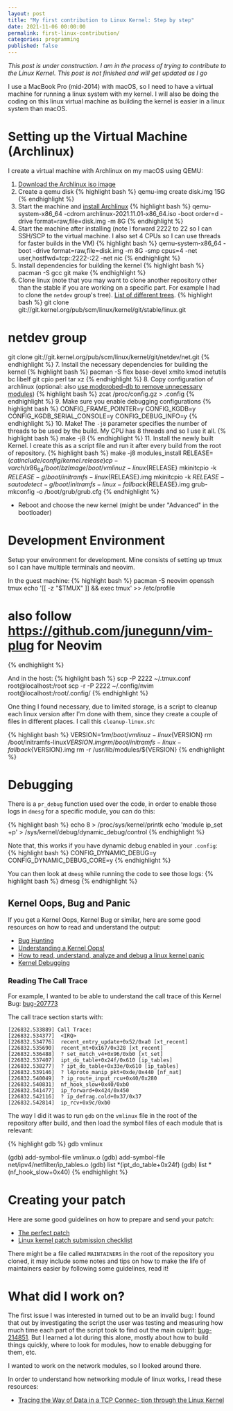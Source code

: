 ```yaml
---
layout: post
title: "My first contribution to Linux Kernel: Step by step"
date: 2021-11-06 00:00:00
permalink: first-linux-contribution/
categories: programming
published: false
---
```


_*This post is under construction. I am in the process of trying to contribute to the Linux Kernel. This post is not finished and will get updated as I go*_

I use a MacBook Pro (mid-2014) with macOS, so I need to have a virtual machine for running a linux system with my kernel. I will also be doing the coding on this linux virtual machine as building the kernel is easier in a linux system than macOS.

# Setting up the Virtual Machine (Archlinux)
 
I create a virtual machine with Archlinux on my macOS using QEMU:

1. [Download the Archlinux iso image](https://archlinux.org/download/)
2. Create a qemu disk
{% highlight bash %}
qemu-img create disk.img 15G
{% endhighlight %}
3. Start the machine and [install Archlinux](https://wiki.archlinux.org/title/Installation_guide)
{% highlight bash %}
qemu-system-x86_64 -cdrom archlinux-2021.11.01-x86_64.iso -boot order=d -drive format=raw,file=disk.img -m 8G
{% endhighlight %}
4. Start the machine after installing (note I forward 2222 to 22 so I can SSH/SCP to the virtual machine. I also set 4 CPUs so I can use threads for faster builds in the VM)
{% highlight bash %}
qemu-system-x86_64 -boot -drive format=raw,file=disk.img -m 8G -smp cpus=4 -net user,hostfwd=tcp::2222-:22 -net nic
{% endhighlight %}
5. Install dependencies for building the kernel
{% highlight bash %}
pacman -S gcc git make
{% endhighlight %}
6. Clone linux (note that you may want to clone another repository other than the stable if you are working on a specific part. For example I had to clone the `netdev` group's tree). [List of different trees](https://git.kernel.org/).
{% highlight bash %}
git clone git://git.kernel.org/pub/scm/linux/kernel/git/stable/linux.git
# netdev group
git clone git://git.kernel.org/pub/scm/linux/kernel/git/netdev/net.git
{% endhighlight %}
7. Install the necessary dependencies for building the kernel
{% highlight bash %}
pacman -S flex base-devel xmlto kmod inetutils bc libelf git cpio perl tar xz
{% endhighlight %}
8. Copy configuration of archlinux (optional: also [use modprobed-db to remove unnecessary modules](https://wiki.archlinux.org/title/Kernel/Traditional_compilation#Default_Arch_configuration))
{% highlight bash %}
zcat /proc/config.gz > .config
{% endhighlight %}
9. Make sure you enable debugging configurations
{% highlight bash %}
CONFIG_FRAME_POINTER=y
CONFIG_KGDB=y
CONFIG_KGDB_SERIAL_CONSOLE=y
CONFIG_DEBUG_INFO=y
{% endhighlight %}
10. Make! The `-j8` parameter specifies the number of threads to be used by the build. My CPU has 8 threads and so I use it all.
{% highlight bash %}
make -j8
{% endhighlight %}
11. Install the newly built Kernel. I create this as a script file and run it after every build from the root of repository.
{% highlight bash %}
make -j8 modules_install
RELEASE=$(cat include/config/kernel.release)
cp -v arch/x86_64/boot/bzImage /boot/vmlinuz-linux${RELEASE}
mkinitcpio -k $RELEASE -g /boot/initramfs-linux${RELEASE}.img
mkinitcpio -k $RELEASE -s autodetect -g /boot/initramfs-linux-fallback${RELEASE}.img
grub-mkconfig -o /boot/grub/grub.cfg
{% endhighlight %}
- Reboot and choose the new kernel (might be under "Advanced" in the bootloader)

# Development Environment

Setup your environment for development. Mine consists of setting up tmux so I can have multiple terminals and neovim.

In the guest machine:
{% highlight bash %}
pacman -S neovim openssh tmux
echo '[[ -z "$TMUX" ]] && exec tmux' >> /etc/profile
# also follow https://github.com/junegunn/vim-plug for Neovim
{% endhighlight %}

And in the host:
{% highlight bash %}
scp -P 2222 ~/.tmux.conf root@localhost:/root
scp -r -P 2222 ~/.config/nvim root@localhost:/root/.config/
{% endhighlight %}

One thing I found necessary, due to limited storage, is a script to cleanup each linux version after I'm done with them, since they create a couple of files in different places. I call this `cleanup-linux.sh`:

{% highlight bash %}
VERSION=$1
rm /boot/vmlinuz-linux${VERSION}
rm /boot/initramfs-linux${VERSION}.img
rm /boot/initramfs-linux-fallback${VERSION}.img
rm -r /usr/lib/modules/${VERSION}
{% endhighlight %}

# Debugging
There is a `pr_debug` function used over the code, in order to enable those logs in `dmesg` for a specific module, you can do this:

{% highlight bash %}
echo 8 > /proc/sys/kernel/printk
echo 'module ip_set +p' > /sys/kernel/debug/dynamic_debug/control
{% endhighlight %}

Note that, this works if you have dynamic debug enabled in your `.config`:
{% highlight bash %}
CONFIG_DYNAMIC_DEBUG=y
CONFIG_DYNAMIC_DEBUG_CORE=y
{% endhighlight %}

You can then look at `dmesg` while running the code to see those logs:
{% highlight bash %}
dmesg
{% endhighlight %}

## Kernel Oops, Bug and Panic

If you get a Kernel Oops, Kernel Bug or similar, here are some good resources on how to read and understand the output:

- [Bug Hunting](https://www.kernel.org/doc/html/v5.0/admin-guide/bug-hunting.html?highlight=dmesg)
- [Understanding a Kernel Oops!](https://www.opensourceforu.com/2011/01/understanding-a-kernel-oops/)
- [How to read, understand, analyze and debug a linux kernel panic](https://stackoverflow.com/questions/13468286/how-to-read-understand-analyze-and-debug-a-linux-kernel-panic)
- [Kernel Debugging](https://docs.freebsd.org/en/books/developers-handbook/kerneldebug/)

### Reading The Call Trace

For example, I wanted to be able to understand the call trace of this Kernel Bug: [bug-207773](https://bugzilla.kernel.org/show_bug.cgi?id=207773)

The call trace section starts with:
```
[226832.533889] Call Trace:
[226832.534377]  <IRQ>
[226832.534776]  recent_entry_update+0x52/0xa0 [xt_recent]
[226832.535690]  recent_mt+0x167/0x328 [xt_recent]
[226832.536488]  ? set_match_v4+0x96/0xb0 [xt_set]
[226832.537407]  ipt_do_table+0x24f/0x610 [ip_tables]
[226832.538277]  ? ipt_do_table+0x33e/0x610 [ip_tables]
[226832.539146]  ? l4proto_manip_pkt+0xde/0x440 [nf_nat]
[226832.540049]  ? ip_route_input_rcu+0x40/0x280
[226832.540831]  nf_hook_slow+0x40/0xb0
[226832.541477]  ip_forward+0x424/0x450
[226832.542116]  ? ip_defrag.cold+0x37/0x37
[226832.542814]  ip_rcv+0x9c/0xb0
```

The way I did it was to run `gdb` on the `vmlinux` file in the root of the repository after build, and then load the symbol files of each module that is relevant:

{% highlight gdb %}
gdb vmlinux

(gdb) add-symbol-file vmlinux.o
(gdb) add-symbol-file net/ipv4/netfilter/ip_tables.o
(gdb) list *(ipt_do_table+0x24f)
(gdb) list *(nf_hook_slow+0x40)
{% endhighlight %}

<!--However, sometimes some files in some modules might not have their object files available readily (e.g. `xt_recent.o` was missing from my tree). In this case, I had to look at the Makefile in `net/netfilter`, and found this:
{% highlight make %}
obj-$(CONFIG_NETFILTER_XT_MATCH_RECENT) += xt_recent.o
{% endhighlight %}

So I enabled this flag in `.config`:
{% highlight bash %}
CONFIG_NETFILTER_XT_MATCH_RECENT=m
{% endhighlight %}

And then built the module again (I had to export the config in this case for some reason):
{% highlight bash %}
export CONFIG_NETFILTER_XT_MATCH_RECENT=m
# rebuild the module
cd net/netfilter
make -j8 -C ../../ M=$PWD modules
{% endhighlight %}

And then, I can load this symbol file as well:

{% highlight gdb %}
(gdb) add-symbol-file net/netfilter/xt_recent.o
(gdb) list *(recent_entry_update+0x52)
(gdb) list *(recent_mt+0x167)
{% endhighlight %}-->

# Creating your patch

Here are some good guidelines on how to prepare and send your patch:
- [The perfect patch](https://www.ozlabs.org/~akpm/stuff/tpp.txt)
- [Linux kernel patch submission checklist](https://www.kernel.org/doc/html/v4.10/process/submit-checklist.html)

There might be a file called `MAINTAINERS` in the root of the repository you cloned, it may include some notes and tips on how to make the life of maintainers easier by following some guidelines, read it!

# What did I work on?

The first issue I was interested in turned out to be an invalid bug: I found that out by investigating the script the user was testing and measuring how much time each part of the script took to find out the main culprit: [bug-214851](https://bugzilla.kernel.org/show_bug.cgi?id=214851). But I learned a lot during this alone, mostly about how to build things quickly, where to look for modules, how to enable debugging for them, etc.

I wanted to work on the network modules, so I looked around there.

In order to understand how networking module of linux works, I read these resources:
- [Tracing the Way of Data in a TCP Connec- tion through the Linux Kernel](https://archive.org/details/linux_kernel_data_flow_short_paper/page/n1/mode/1up?view=theater)

